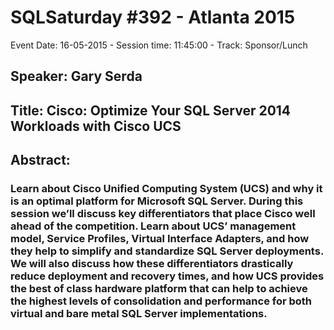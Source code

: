 # SQLSaturday #392 - Atlanta 2015
Event Date: 16-05-2015 - Session time: 11:45:00 - Track: Sponsor/Lunch
## Speaker: Gary Serda
## Title: Cisco: Optimize Your SQL Server 2014 Workloads with Cisco UCS
## Abstract:
### Learn about Cisco Unified Computing System (UCS) and why it is an optimal platform for Microsoft SQL Server. During this session we’ll discuss key differentiators that place Cisco well ahead of the competition. Learn about UCS’ management model, Service Profiles, Virtual Interface Adapters, and how they help to simplify and standardize SQL Server deployments. We will also discuss how these differentiators drastically reduce deployment and recovery times, and how UCS provides the best of class hardware platform that can help to achieve the highest levels of consolidation and performance for both virtual and bare metal SQL Server implementations.
